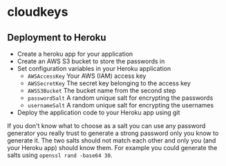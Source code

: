 # cloudkeys

## Deployment to Heroku

- Create a heroku app for your application
- Create an AWS S3 bucket to store the passwords in
- Set configuration variables in your Heroku application
  - `AWSAccessKey` Your AWS (IAM) access key
  - `AWSSecretKey` The secret key belonging to the access key
  - `AWSS3Bucket` The bucket name from the second step
  - `passwordSalt` A random unique salt for encrypting the passwords
  - `usernameSalt` A random unique salt for encrypting the usernames
- Deploy the application code to your Heroku app using git

If you don't know what to choose as a salt you can use any password generator you really trust to generate a strong password only you know to generate it. The two salts should not match each other and only you (and your Heroku app) should know them. For example you could generate the salts using `openssl rand -base64 30`.
